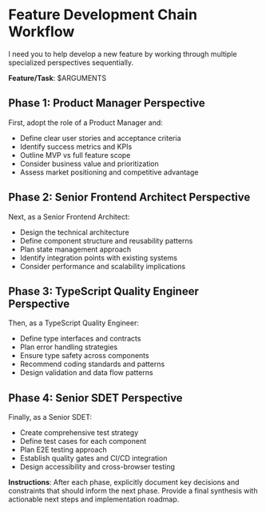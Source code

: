 # Feature Development Chain Workflow

I need you to help develop a new feature by working through multiple specialized perspectives sequentially.

**Feature/Task**: $ARGUMENTS

## Phase 1: Product Manager Perspective
First, adopt the role of a Product Manager and:
- Define clear user stories and acceptance criteria
- Identify success metrics and KPIs
- Outline MVP vs full feature scope
- Consider business value and prioritization
- Assess market positioning and competitive advantage

## Phase 2: Senior Frontend Architect Perspective
Next, as a Senior Frontend Architect:
- Design the technical architecture
- Define component structure and reusability patterns
- Plan state management approach
- Identify integration points with existing systems
- Consider performance and scalability implications

## Phase 3: TypeScript Quality Engineer Perspective
Then, as a TypeScript Quality Engineer:
- Define type interfaces and contracts
- Plan error handling strategies
- Ensure type safety across components
- Recommend coding standards and patterns
- Design validation and data flow patterns

## Phase 4: Senior SDET Perspective
Finally, as a Senior SDET:
- Create comprehensive test strategy
- Define test cases for each component
- Plan E2E testing approach
- Establish quality gates and CI/CD integration
- Design accessibility and cross-browser testing

**Instructions**: After each phase, explicitly document key decisions and constraints that should inform the next phase. Provide a final synthesis with actionable next steps and implementation roadmap.